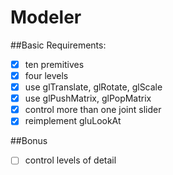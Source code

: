 Modeler
=============


##Basic Requirements:
- [x] ten premitives
- [x] four levels
- [x] use glTranslate, glRotate, glScale
- [x] use glPushMatrix, glPopMatrix
- [x] control more than one joint slider
- [x] reimplement gluLookAt

##Bonus
- [ ] control levels of detail

